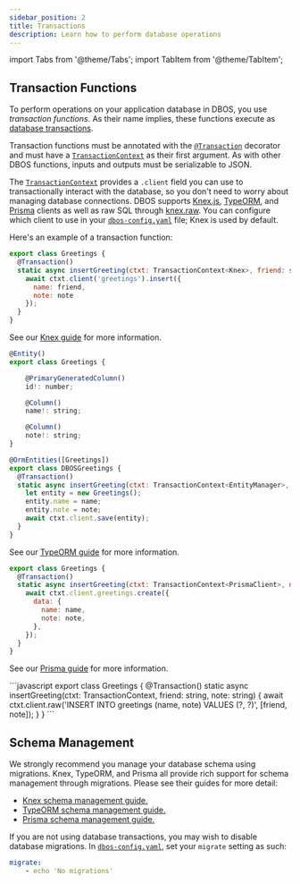 ```yaml
---
sidebar_position: 2
title: Transactions
description: Learn how to perform database operations
---
```


import Tabs from '@theme/Tabs';
import TabItem from '@theme/TabItem';

## Transaction Functions

To perform operations on your application database in DBOS, you use _transaction functions_.
As their name implies, these functions execute as [database transactions](https://en.wikipedia.org/wiki/Database_transaction).

Transaction functions must be annotated with the [`@Transaction`](../api-reference/decorators#transaction) decorator and must have a [`TransactionContext`](../api-reference/contexts#transactioncontextt) as their first argument.
As with other DBOS functions, inputs and outputs must be serializable to JSON.

The [`TransactionContext`](../api-reference/contexts#transactioncontextt) provides a `.client` field you can use to transactionally interact with the database, so you don't need to worry about managing database connections.
DBOS supports [Knex.js](./using-knex.md), [TypeORM](./using-typeorm.md), and [Prisma](./using-prisma.md) clients as well as raw SQL through [knex.raw](https://knexjs.org/guide/raw.html).
You can configure which client to use in your [`dbos-config.yaml`](../api-reference/configuration.md) file; Knex is used by default.

Here's an example of a transaction function:

<Tabs groupId="database-clients">
<TabItem value="knex" label="Knex">

```javascript
export class Greetings {
  @Transaction()
  static async insertGreeting(ctxt: TransactionContext<Knex>, friend: string, note: string) {
    await ctxt.client('greetings').insert({
      name: friend,
      note: note
    });
  }
}
```

See our [Knex guide](./using-knex.md) for more information.

</TabItem>
<TabItem value="typeorm" label="TypeORM">

```javascript
@Entity()
export class Greetings {

    @PrimaryGeneratedColumn()
    id!: number;

    @Column()
    name!: string;

    @Column()
    note!: string;
}

@OrmEntities([Greetings])
export class DBOSGreetings {
  @Transaction()
  static async insertGreeting(ctxt: TransactionContext<EntityManager>, name: string, note: string) {
    let entity = new Greetings();
    entity.name = name;
    entity.note = note;
    await ctxt.client.save(entity);
  }
}
```

See our [TypeORM guide](./using-typeorm.md) for more information.


</TabItem>
<TabItem value="prisma" label="Prisma">

```javascript
export class Greetings {
  @Transaction()
  static async insertGreeting(ctxt: TransactionContext<PrismaClient>, name: string, note: string)  {
    await ctxt.client.greetings.create({
      data: {
        name: name,
        note: note,
      },
    });
  }
}
```

See our [Prisma guide](./using-prisma.md) for more information.


</TabItem>
<TabItem value="raw" label="Raw SQL">
```javascript
export class Greetings {
  @Transaction()
  static async insertGreeting(ctxt: TransactionContext<Knex>, friend: string, note: string) {
    await ctxt.client.raw('INSERT INTO greetings (name, note) VALUES (?, ?)', [friend, note]);
  }
}
```
</TabItem>
</Tabs>

## Schema Management

We strongly recommend you manage your database schema using migrations.
Knex, TypeORM, and Prisma all provide rich support for schema management through migrations.
Please see their guides for more detail:

- [Knex schema management guide.](./using-knex.md#schema-management)
- [TypeORM schema management guide.](./using-typeorm.md#schema-management)
- [Prisma schema management guide.](./using-prisma.md#schema-management)

If you are not using database transactions, you may wish to disable database migrations.
In [`dbos-config.yaml`](../api-reference/configuration.md), set your `migrate` setting as such:

```yaml
migrate:
    - echo 'No migrations'  
```